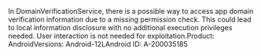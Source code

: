 In DomainVerificationService, there is a possible way to access app domain verification information due to a missing permission check. This could lead to local information disclosure with no additional execution privileges needed. User interaction is not needed for exploitation.Product: AndroidVersions: Android-12LAndroid ID: A-200035185